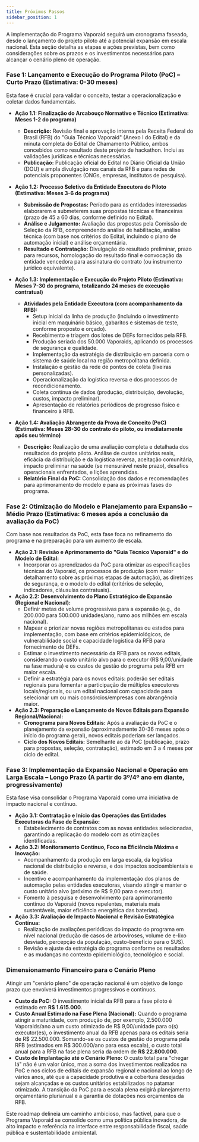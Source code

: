 ```yaml
---
title: Próximos Passos
sidebar_position: 1
---
```


A implementação do Programa Vaporaid seguirá um cronograma faseado, desde o lançamento do projeto piloto até a potencial expansão em escala nacional. Esta seção detalha as etapas e ações previstas, bem como considerações sobre os prazos e os investimentos necessários para alcançar o cenário pleno de operação.

### Fase 1: Lançamento e Execução do Programa Piloto (PoC) – Curto Prazo (Estimativa: 0-30 meses)

Esta fase é crucial para validar o conceito, testar a operacionalização e coletar dados fundamentais.

* **Ação 1.1: Finalização do Arcabouço Normativo e Técnico (Estimativa: Meses 1-2 do programa)**
    * **Descrição:** Revisão final e aprovação interna pela Receita Federal do Brasil (RFB) do "Guia Técnico Vaporaid" (Anexo I do Edital) e da minuta completa do Edital de Chamamento Público, ambos concebidos como resultado deste projeto de hackathon. Inclui as validações jurídicas e técnicas necessárias.
    * **Publicação:** Publicação oficial do Edital no Diário Oficial da União (DOU) e ampla divulgação nos canais da RFB e para redes de potenciais proponentes (ONGs, empresas, institutos de pesquisa).

* **Ação 1.2: Processo Seletivo da Entidade Executora do Piloto (Estimativa: Meses 3-6 do programa)**
    * **Submissão de Propostas:** Período para as entidades interessadas elaborarem e submeterem suas propostas técnicas e financeiras (prazo de 45 a 60 dias, conforme definido no Edital).
    * **Análise e Julgamento:** Avaliação das propostas pela Comissão de Seleção da RFB, compreendendo análise de habilitação, análise técnica (com base nos critérios do Edital, incluindo o plano de automação inicial) e análise orçamentária.
    * **Resultado e Contratação:** Divulgação do resultado preliminar, prazo para recursos, homologação do resultado final e convocação da entidade vencedora para assinatura do contrato (ou instrumento jurídico equivalente).

* **Ação 1.3: Implementação e Execução do Projeto Piloto (Estimativa: Meses 7-30 do programa, totalizando 24 meses de execução contratual)**
    * **Atividades pela Entidade Executora (com acompanhamento da RFB):**
        * Setup inicial da linha de produção (incluindo o investimento inicial em maquinário básico, gabaritos e sistemas de teste, conforme proposto e orçado).
        * Recebimento e triagem dos lotes de DEFs fornecidos pela RFB.
        * Produção seriada dos 50.000 Vaporaids, aplicando os processos de segurança e qualidade.
        * Implementação da estratégia de distribuição em parceria com o sistema de saúde local na região metropolitana definida.
        * Instalação e gestão da rede de pontos de coleta (lixeiras personalizadas).
        * Operacionalização da logística reversa e dos processos de recondicionamento.
        * Coleta contínua de dados (produção, distribuição, devolução, custos, impacto preliminar).
        * Apresentação de relatórios periódicos de progresso físico e financeiro à RFB.

* **Ação 1.4: Avaliação Abrangente da Prova de Conceito (PoC) (Estimativa: Meses 28-30 do contrato do piloto, ou imediatamente após seu término)**
    * **Descrição:** Realização de uma avaliação completa e detalhada dos resultados do projeto piloto. Análise de custos unitários reais, eficácia da distribuição e da logística reversa, aceitação comunitária, impacto preliminar na saúde (se mensurável neste prazo), desafios operacionais enfrentados, e lições aprendidas.
    * **Relatório Final da PoC:** Consolidação dos dados e recomendações para aprimoramento do modelo e para as próximas fases do programa.

### Fase 2: Otimização do Modelo e Planejamento para Expansão – Médio Prazo (Estimativa: 6 meses após a conclusão da avaliação da PoC)

Com base nos resultados da PoC, esta fase foca no refinamento do programa e na preparação para um aumento de escala.

* **Ação 2.1: Revisão e Aprimoramento do "Guia Técnico Vaporaid" e do Modelo de Edital:**
    * Incorporar os aprendizados da PoC para otimizar as especificações técnicas do Vaporaid, os processos de produção (com maior detalhamento sobre as próximas etapas de automação), as diretrizes de segurança, e o modelo do edital (critérios de seleção, indicadores, cláusulas contratuais).
* **Ação 2.2: Desenvolvimento do Plano Estratégico de Expansão (Regional e Nacional):**
    * Definir metas de volume progressivas para a expansão (e.g., de 200.000 para 500.000 unidades/ano, rumo aos milhões em escala nacional).
    * Mapear e priorizar novas regiões metropolitanas ou estados para implementação, com base em critérios epidemiológicos, de vulnerabilidade social e capacidade logística da RFB para fornecimento de DEFs.
    * Estimar o investimento necessário da RFB para os novos editais, considerando o custo unitário alvo para o executor (R$ 9,00/unidade na fase madura) e os custos de gestão do programa pela RFB em maior escala.
    * Definir a estratégia para os novos editais: poderão ser editais regionais para fomentar a participação de múltiplos executores locais/regionais, ou um edital nacional com capacidade para selecionar um ou mais consórcios/empresas com abrangência maior.
* **Ação 2.3: Preparação e Lançamento de Novos Editais para Expansão Regional/Nacional:**
    * **Cronograma para Novos Editais:** Após a avaliação da PoC e o planejamento da expansão (aproximadamente 30-36 meses após o início do programa geral), novos editais poderiam ser lançados.
    * **Ciclo dos Novos Editais:** Semelhante ao da PoC (publicação, prazo para propostas, seleção, contratação), estimado em 3 a 4 meses por ciclo de edital.

### Fase 3: Implementação da Expansão Nacional e Operação em Larga Escala – Longo Prazo (A partir do 3º/4º ano em diante, progressivamente)

Esta fase visa consolidar o Programa Vaporaid como uma iniciativa de impacto nacional e contínuo.

* **Ação 3.1: Contratação e Início das Operações das Entidades Executoras da Fase de Expansão:**
    * Estabelecimento de contratos com as novas entidades selecionadas, garantindo a replicação do modelo com as otimizações identificadas.
* **Ação 3.2: Monitoramento Contínuo, Foco na Eficiência Máxima e Inovação:**
    * Acompanhamento da produção em larga escala, da logística nacional de distribuição e reversa, e dos impactos socioambientais e de saúde.
    * Incentivo e acompanhamento da implementação dos planos de automação pelas entidades executoras, visando atingir e manter o custo unitário alvo (próximo de R$ 9,00 para o executor).
    * Fomento à pesquisa e desenvolvimento para aprimoramento contínuo do Vaporaid (novos repelentes, materiais mais sustentáveis, maior eficiência energética das baterias).
* **Ação 3.3: Avaliação de Impacto Nacional e Revisão Estratégica Contínua:**
    * Realização de avaliações periódicas do impacto do programa em nível nacional (redução de casos de arboviroses, volume de e-lixo desviado, percepção da população, custo-benefício para o SUS).
    * Revisão e ajuste da estratégia do programa conforme os resultados e as mudanças no contexto epidemiológico, tecnológico e social.

### Dimensionamento Financeiro para o Cenário Pleno

Atingir um "cenário pleno" de operação nacional é um objetivo de longo prazo que envolverá investimentos progressivos e contínuos.
* **Custo da PoC:** O investimento inicial da RFB para a fase piloto é estimado em **R$ 1.615.000**.
* **Custo Anual Estimado na Fase Plena (Nacional):** Quando o programa atingir a maturidade, com produção de, por exemplo, 2.500.000 Vaporaids/ano a um custo otimizado de R$ 9,00/unidade para o(s) executor(es), o investimento anual da RFB apenas para os editais seria de R$ 22.500.000. Somando-se os custos de gestão do programa pela RFB (estimados em R$ 300.000/ano para essa escala), o custo total anual para a RFB na fase plena seria da ordem de **R$ 22.800.000**.
* **Custo de Implantação até o Cenário Pleno:** O custo total para "chegar lá" não é um valor único, mas a soma dos investimentos realizados na PoC e nos ciclos de editais de expansão regional e nacional ao longo de vários anos, até que a capacidade produtiva e a cobertura desejadas sejam alcançadas e os custos unitários estabilizados no patamar otimizado. A transição da PoC para a escala plena exigirá planejamento orçamentário plurianual e a garantia de dotações nos orçamentos da RFB.

Este roadmap delineia um caminho ambicioso, mas factível, para que o Programa Vaporaid se consolide como uma política pública inovadora, de alto impacto e referência na interface entre responsabilidade fiscal, saúde pública e sustentabilidade ambiental.